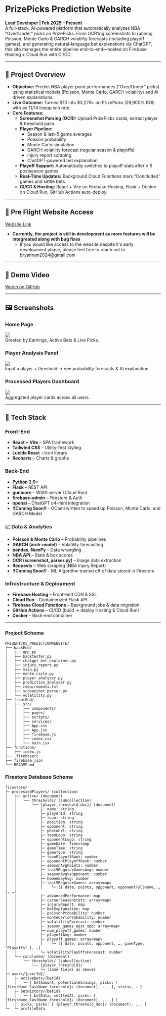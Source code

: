 # PrizePicks Prediction Website

**Lead Developer | Feb 2025 – Present**  
A full-stack, AI-powered platform that automatically analyzes NBA “Over/Under” picks on PrizePicks. From OCR’ing screenshots to running Poisson, Monte Carlo & GARCH volatility forecasts (including playoff games), and generating natural-language bet explanations via ChatGPT, this site manages the entire pipeline end-to-end—hosted on Firebase Hosting + Cloud Run with CI/CD.

---

## 🚀 Project Overview

- **Objective:** Predict NBA player point performances (“Over/Under” picks) using statistical models (Poisson, Monte Carlo, GARCH volatility) and AI-driven explanations.  
- **Live Outcome:** Turned \$10 into \$3,279+ on PrizePicks (29,900% ROI) with an 11/14 lineup win rate.  
- **Core Features:**  
  - **Screenshot Parsing (OCR):** Upload PrizePicks cards, extract player & threshold pairs.  
  - **Player Pipeline:**  
    - Season & last-5 game averages  
    - Poisson probability  
    - Monte Carlo simulation  
    - GARCH volatility forecast (regular season & playoffs)  
    - Injury report scraping  
    - ChatGPT-powered bet explanation  
  - **Playoff Support:** Automatically switches to playoff stats after ≥ 5 postseason games.  
  - **Real-Time Updates:** Background Cloud Functions mark “Concluded” games and settle bets.  
  - **CI/CD & Hosting:** React + Vite on Firebase Hosting, Flask + Docker on Cloud Run, GitHub Actions auto-deploy.

---

## 📸 Pre Flight Website Access

[Website Link](https://prizepicksproject-15337.web.app/)

- **Currently, the project is still in development as more features will be integreated along with bug fixes** 
  - If you would like access to the website despite it's early development phase, please feel free to reach out to bryanram2024@gmail.com

---

## 📸 Demo Video

[Watch on GitHub](https://github.com/user-attachments/assets/ec796b28-824e-4374-8d9a-beedc7a0ed4e)

---

## 🖼️ Screenshots

### Home Page  
![](https://github.com/user-attachments/assets/39f4e1e9-add3-415b-95ca-03cb9c5b3129)  
Greeted by Earnings, Active Bets & Live Picks.

### Player Analysis Panel  
![](https://github.com/user-attachments/assets/8d960312-30c7-47f6-9004-ed82facc348b)  
Input a player + threshold → see probability forecasts & AI explanation.

### Processed Players Dashboard  
![](https://github.com/user-attachments/assets/3f9c727b-b315-4688-bd57-0a12a55820dc)  
Aggregated player cards across all users.

---

## 🧰 Tech Stack

### Front-End  
- **React + Vite** – SPA framework  
- **Tailwind CSS** – Utility-first styling  
- **Lucide React** – Icon library  
- **Recharts** – Charts & graphs  

### Back-End  
- **Python 3.9+**  
- **Flask** – REST API  
- **gunicorn** – WSGI server (Cloud Run)  
- **firebase-admin** – Firestore & Auth  
- **openai** – ChatGPT o4-mini integration
- **!!Coming Soon!!** - OCaml written to speed up Poisson, Monte Carlo, and GARCH Model

### 📈 Data & Analytics  
- **Poisson & Monte Carlo** – Probability pipelines  
- **GARCH (arch-model)** – Volatility forecasting  
- **pandas, NumPy** – Data wrangling  
- **NBA API** – Stats & box scores  
- **OCR (screenshot_parser.py)** – Image data extraction  
- **Requests** – Web scraping (NBA Injury Report)  
- **!!Coming Soon!!** - ML Algorithm trained off of data stored in Firestore

### Infrastructure & Deployment  
- **Firebase Hosting** – Front-end CDN & SSL  
- **Cloud Run** – Containerized Flask API  
- **Firebase Cloud Functions** – Background jobs & data migration  
- **GitHub Actions** – CI/CD (build → deploy Hosting & Cloud Run)  
- **Docker** – Back-end container  

---

### Project Scheme
```plaintext
PRIZEPICKS_PREDICTIONWEBSITE/
├── backEnd/
│   ├── app.py
│   ├── backtester.py
│   ├── chatgpt_bet_explainer.py
│   ├── injury_report.py
│   ├── main.py
│   ├── monte_carlo.py
│   ├── player_analyzer.py
│   ├── prediction_analyzer.py
│   ├── requirements.txt
│   ├── screenshot_parser.py
│   └── volatility.py
├── frontEnd/
│   ├── src/
│   │   ├── components/
│   │   ├── pages/
│   │   ├── scripts/
│   │   ├── services/
│   │   ├── App.css
│   │   ├── App.jsx
│   │   ├── firebase.js
│   │   ├── index.css
│   │   └── main.jsx
├── functions/
│   ├── index.js
├── .firebaserc
├── firebase.json
└── README.md
```

### Firestore Database Scheme
```plaintext
firestore/
├─ processedPlayers/ (collection)
│   ├── active/ (document)
│   │   └── thresholds/ (subcollection)
│   │       └── {player_threshold_doc}/ (document)
│   │           ├─ name: string
│   │           ├─ playerId: string
│   │           ├─ team: string
│   │           ├─ position: string
│   │           ├─ opponent: string
│   │           ├─ photoUrl: string
│   │           ├─ teamLogo: string
│   │           ├─ opponentLogo: string
│   │           ├─ gameDate: Timestamp
│   │           ├─ gameTime: string
│   │           ├─ gameType: string
│   │           ├─ teamPlayoffRank: number
│   │           ├─ opponentPlayoffRank: number
│   │           ├─ seasonAvgPoints: number
│   │           ├─ last5RegularGamesAvg: number
│   │           ├─ seasonAvgVsOpponent: number
│   │           ├─ homeAwayAvg: number
│   │           ├─ last5RegularGames: array<map>  
│   │           │    └─ [{ date, points, opponent, opponentFullName, … }, …]
│   │           ├─ advancedPerformance: map
│   │           ├─ careerSeasonStats: array<map>
│   │           ├─ injuryReport: map
│   │           ├─ betExplanation: map
│   │           ├─ poissonProbability: number
│   │           ├─ monteCarloProbability: number
│   │           ├─ volatilityForecast: number
│   │           ├─ season_games_agst_opp: array<map>
│   │           ├─ num_playoff_games: number
│   │           ├─ playoffAvg: number
│   │           ├─ playoff_games: array<map>  
│   │           │    └─ [{ date, points, opponent, …, gameType: "Playoffs" }, …]
│   │           └─ volatilityPlayOffsForecast: number
│   └── concluded/ (document)
│       └── thresholds/ (subcollection)
│           └── {player_threshold}/  
│               └─ (same fields as above) 
├─ users/{userId}/
│   ├─ activeBets/{betId}
│   │   └─ { betAmount, potentialWinnings, picks: [ {firstName_lastName_threshold}/ (document), ... ], status, … }
│   ├─ betHistory/{betId}
│   │   └─ { betData, settledAt, picks: [ {firstName_lastName_threshold}/ (document), ... ] }
│   │  picks: picks: [ {player_threshold_doc}/ (document), ... ]     
└─  └─ profileData
```
